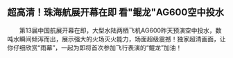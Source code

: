 ## 超高清！珠海航展开幕在即 看"鲲龙"AG600空中投水
　　第13届中国航展开幕在即，大型水陆两栖飞机AG600昨天预演空中投水，数吨水瞬间倾泻而出，展示强大的火场灭火能力，场面超级震撼！独家超清画面，让你仔细欣赏“雨幕”，一起为即将首次参加飞行表演的“鲲龙”加油！

